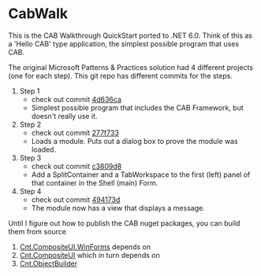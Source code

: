 # CabWalk

This is the CAB Walkthrough QuickStart ported to .NET 6.0.  Think of this as a 'Hello CAB' type application, the simplest possible program that uses CAB.

The original Microsoft Patterns & Practices solution had 4 different projects (one for each step).  This git repo has different commits for the steps.
1. Step 1
    * check out commit [4d636ca](https://github.com/bradubv/CabWalk/commit/4d636cac4f4c600512118118e595a0a09011252a)
    * Simplest possible program that includes the CAB Framework, but doesn't really use it.
1. Step 2
    * check out commit [277f733](https://github.com/bradubv/CabWalk/commit/277f733802676fd48561cb58ba58ef3db3af3440)
    * Loads a module.  Puts out a dialog box to prove the module was loaded.
1. Step 3
    * check out commit [c3809d8](https://github.com/bradubv/CabWalk/commit/c3809d8ffba36513eaea1799d7a841f401968efb)
    * Add a SplitContainer and a TabWorkspace to the first (left) panel of that container in the Shell (main) Form.
1. Step 4
    * check out commit [494173d](https://github.com/bradubv/CabWalk/commit/494173de4abae02b908a7113834960f5880acb62)
    * The module now has a view that displays a message.

Until I figure out how to publish the CAB nuget packages, you can build them from source
1. [Cnt.CompositeUI.WinForms](https://github.com/bradubv/CompositeUI.WinForms) depends on
1. [Cnt.CompositeUI](https://github.com/bradubv/CompositeUI) which in turn depends on
1. [Cnt.ObjectBuilder](https://github.com/bradubv/NewObjectBuilder)